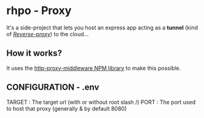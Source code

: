 # rhpo - Proxy
It's a side-project that lets you host an express app acting as a **tunnel** (kind of *[Reverse-proxy](https://en.wikipedia.org/wiki/Reverse_proxy)*) to the cloud...

## How it works?
It uses the [http-proxy-middleware NPM library](https://www.npmjs.com/package/http-proxy-middleware) to make this possible.

## CONFIGURATION - .env

TARGET :  The target url (with or without root slash /)
PORT   :  The port used to host that proxy (generally & by default 8080) 